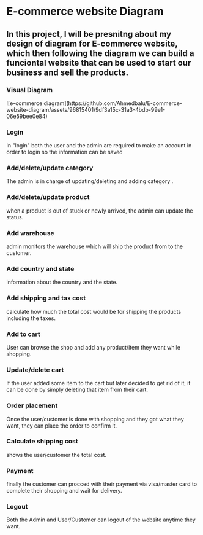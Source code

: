<h1>E-commerce website Diagram</h1>
<h2>In this project, I will be presnitng about my design of diagram for E-commerce website, which then following the diagram we can build a funciontal website that can be used to start our business and sell the products. </h2>
<h3>Visual Diagram</h3>
![e-commerce diagram](https://github.com/Ahmedbalu/E-commerce-website-diagram/assets/96815401/9df3a15c-31a3-4bdb-99e1-06e59bee0e84)
<h3>Login</h3>
In "login" both the user and the admin are required to make an account in order to login so the information can be saved
<h3>Add/delete/update category</h3>
The admin is in charge of updating/deleting and adding category .
<h3>Add/delete/update product</h3>
when a product is out of stuck or newly arrived, the admin can update the status.
<h3>Add warehouse</h3>
admin monitors the warehouse which will ship the product from to the customer.
<h3>Add country and state</h3>
information about the country and the state.
<h3>Add shipping and tax cost</h3>
calculate how much the total cost would be for shipping the products including the taxes.
<h3>Add to cart</h3>
User can browse the shop and add any product/item they want while shopping.
<h3>Update/delete cart</h3>
If the user added some item to the cart but later decided to get rid of it, it can be done by simply deleting that item from their cart.
<h3>Order placement</h3>
Once the user/customer is done with shopping and they got what they want, they can place the order to confirm it.
<h3>Calculate shipping cost</h3>
shows the user/customer the total cost.
<h3>Payment</h3>
finally the customer can procced with their payment via visa/master card to complete their shopping and wait for delivery.
<h3>Logout</h3>
Both the Admin and User/Customer can logout of the website anytime they want.
